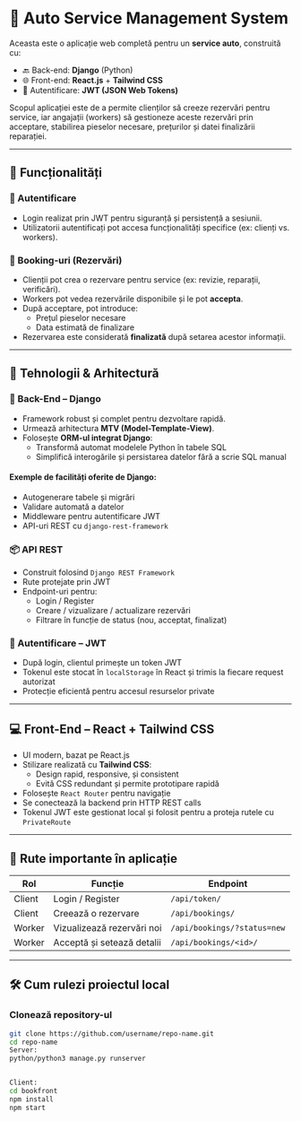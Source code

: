 # 🔧 Auto Service Management System

Aceasta este o aplicație web completă pentru un **service auto**, construită cu:

- 🔙 Back-end: **Django** (Python)
- 🌐 Front-end: **React.js** + **Tailwind CSS**
- 🔐 Autentificare: **JWT (JSON Web Tokens)**

Scopul aplicației este de a permite clienților să creeze rezervări pentru service, iar angajații (workers) să gestioneze aceste rezervări prin acceptare, stabilirea pieselor necesare, prețurilor și datei finalizării reparației.

---

## 📘 Funcționalități

### 👤 Autentificare
- Login realizat prin JWT pentru siguranță și persistență a sesiunii.
- Utilizatorii autentificați pot accesa funcționalități specifice (ex: clienți vs. workers).

### 🧾 Booking-uri (Rezervări)
- Clienții pot crea o rezervare pentru service (ex: revizie, reparații, verificări).
- Workers pot vedea rezervările disponibile și le pot **accepta**.
- După acceptare, pot introduce:
  - Prețul pieselor necesare
  - Data estimată de finalizare
- Rezervarea este considerată **finalizată** după setarea acestor informații.

---

## 🧠 Tehnologii & Arhitectură

### 🐍 Back-End – Django
- Framework robust și complet pentru dezvoltare rapidă.
- Urmează arhitectura **MTV (Model-Template-View)**.
- Folosește **ORM-ul integrat Django**:
  - Transformă automat modelele Python în tabele SQL
  - Simplifică interogările și persistarea datelor fără a scrie SQL manual

#### Exemple de facilități oferite de Django:
- Autogenerare tabele și migrări
- Validare automată a datelor
- Middleware pentru autentificare JWT
- API-uri REST cu `django-rest-framework`

### 📦 API REST
- Construit folosind `Django REST Framework`
- Rute protejate prin JWT
- Endpoint-uri pentru:
  - Login / Register
  - Creare / vizualizare / actualizare rezervări
  - Filtrare în funcție de status (nou, acceptat, finalizat)

### 🔐 Autentificare – JWT
- După login, clientul primește un token JWT
- Tokenul este stocat în `localStorage` în React și trimis la fiecare request autorizat
- Protecție eficientă pentru accesul resurselor private

---

## 💻 Front-End – React + Tailwind CSS
- UI modern, bazat pe React.js
- Stilizare realizată cu **Tailwind CSS**:
  - Design rapid, responsive, și consistent
  - Evită CSS redundant și permite prototipare rapidă
- Folosește `React Router` pentru navigație
- Se conectează la backend prin HTTP REST calls
- Tokenul JWT este gestionat local și folosit pentru a proteja rutele cu `PrivateRoute`

---

## 🔗 Rute importante în aplicație

| Rol       | Funcție                            | Endpoint                  |
|-----------|-------------------------------------|---------------------------|
| Client    | Login / Register                   | `/api/token/`             |
| Client    | Creează o rezervare                | `/api/bookings/`          |
| Worker    | Vizualizează rezervări noi         | `/api/bookings/?status=new` |
| Worker    | Acceptă și setează detalii         | `/api/bookings/<id>/`     |

---

## 🛠️ Cum rulezi proiectul local

### Clonează repository-ul
```bash
git clone https://github.com/username/repo-name.git
cd repo-name
Server:
python/python3 manage.py runserver


Client:
cd bookfront
npm install
npm start
